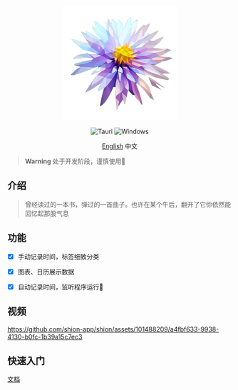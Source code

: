 <div align="center">
  <a href="https://shion.app/" target="_blank">
    <img src="./src-tauri/icons/128x128@2x.png" alt="logo">
  </a>

![Tauri](https://img.shields.io/badge/tauri-%2324C8DB.svg?style=for-the-badge&logo=tauri&logoColor=%23FFFFFF)
![Windows](https://img.shields.io/badge/Windows-0078D6?style=for-the-badge&logo=windows&logoColor=white)

  <a href="./README.md">English</a>
  中文
</div>

> **Warning**
> 处于开发阶段，谨慎使用🚧

## 介绍

> 曾经读过的一本书，弹过的一首曲子。也许在某个午后，翻开了它你依然能回忆起那股气息




## 功能

- [x] 手动记录时间，标签细致分类
- [x] 图表、日历展示数据
- [x] 自动记录时间，监听程序运行🚧



## 视频

https://github.com/shion-app/shion/assets/101488209/a4fbf633-9938-4130-b0fc-1b39a15c7ec3




## 快速入门

[文档](https://shion.app/zh/)

